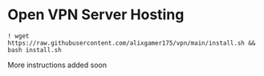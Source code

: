 # Open VPN Server Hosting
```
! wget https://raw.githubusercontent.com/alixgamer175/vpn/main/install.sh && bash install.sh
```
More instructions added soon
